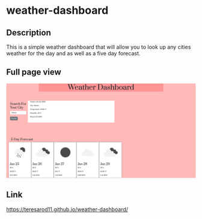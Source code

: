 # weather-dashboard

## Description

This is a simple weather dashboard that will allow you to look up any cities weather for the day and as well as a five day forecast.

## Full page view
![screenshot](assets/images/weather.png)

## Link    

https://teresarod11.github.io/weather-dashboard/
